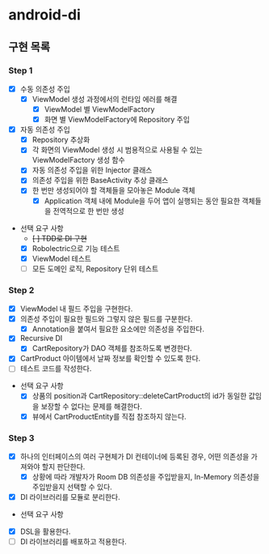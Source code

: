 # android-di

## 구현 목록
### Step 1
- [x] 수동 의존성 주입
  - [x] ViewModel 생성 과정에서의 런타임 에러를 해결
    - [x] ViewModel 별 ViewModelFactory
    - [x] 화면 별 ViewModelFactory에 Repository 주입

- [x] 자동 의존성 주입
  - [x] Repository 추상화
  - [x] 각 화면의 ViewModel 생성 시 범용적으로 사용될 수 있는 ViewModelFactory 생성 함수
  - [x] 자동 의존성 주입을 위한 Injector 클래스
  - [x] 의존성 주입을 위한 BaseActivity 추상 클래스
  - [x] 한 번만 생성되어야 할 객체들을 모아놓은 Module 객체
    - [x] Application 객체 내에 Module을 두어 앱이 실행되는 동안 필요한 객체들을 전역적으로 한 번만 생성

- 선택 요구 사항
  - ~~[ ] TDD로 DI 구현~~
  - [x] Robolectric으로 기능 테스트
  - [x] ViewModel 테스트
  - [ ] 모든 도메인 로직, Repository 단위 테스트 

### Step 2
- [x] ViewModel 내 필드 주입을 구현한다.
- [x] 의존성 주입이 필요한 필드와 그렇지 않은 필드를 구분한다.
  - [x] Annotation을 붙여서 필요한 요소에만 의존성을 주입한다.
- [x] Recursive DI
  - [x] CartRepository가 DAO 객체를 참조하도록 변경한다.
- [x] CartProduct 아이템에서 날짜 정보를 확인할 수 있도록 한다.
- [ ] 테스트 코드를 작성한다.

- 선택 요구 사항
  - [x] 상품의 position과 CartRepository::deleteCartProduct의 id가 동일한 값임을 보장할 수 없다는 문제를 해결한다.
  - [x] 뷰에서 CartProductEntity를 직접 참조하지 않는다.

### Step 3
- [x] 하나의 인터페이스의 여러 구현체가 DI 컨테이너에 등록된 경우, 어떤 의존성을 가져와야 할지 판단한다.
  - [x] 상황에 따라 개발자가 Room DB 의존성을 주입받을지, In-Memory 의존성을 주입받을지 선택할 수 있다.
- [x] DI 라이브러리를 모듈로 분리한다.

- 선택 요구 사항
- [x] DSL을 활용한다.
- [ ] DI 라이브러리를 배포하고 적용한다.
